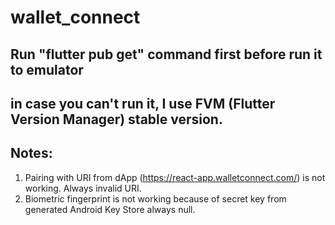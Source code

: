 # wallet_connect

## Run "flutter pub get" command first before run it to emulator
## in case you can't run it, I use FVM (Flutter Version Manager) stable version.

## Notes:
1. Pairing with URI from dApp (https://react-app.walletconnect.com/) is not working. Always invalid URI.
2. Biometric fingerprint is not working because of secret key from generated Android Key Store always null.
